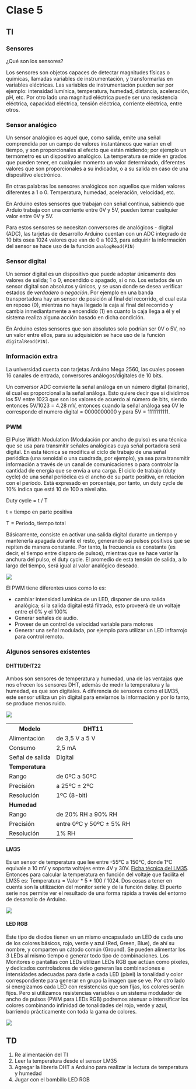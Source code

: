 # Clase 5
## TI

### Sensores
¿Qué son los sensores?

Los sensores son objetos capaces de detectar magnitudes físicas o químicas, llamadas variables de instrumentación, y transformarlas en variables eléctricas. Las variables de instrumentación pueden ser por ejemplo: intensidad lumínica, temperatura, humedad, distancia, aceleración, pH, etc. Por otro lado una magnitud eléctrica puede ser una resistencia eléctrica, capacidad eléctrica, tensión eléctrica, corriente eléctrica, entre otros.

### Sensor analógico
Un sensor analógico es aquel que, como salida, emite una señal comprendida por un campo de valores instantáneos que varían en el tiempo, y son proporcionales al efecto que están midiendo; por ejemplo un termómetro es un dispositivo analógico. La temperatura se mide en grados que pueden tener, en cualquier momento un valor determinado, diferentes valores que son proporcionales a su indicador, o a su salida en caso de una dispositivo electrónico.

En otras palabras los sensores analógicos son aquellos que miden valores diferentes a 1 o 0. Temperatura, humedad, aceleración, velocidad, etc.

En Arduino estos sensores que trabajan con señal continua, sabiendo que Arduio trabaja con una corriente entre 0V y 5V, pueden tomar cualquier valor entre 0V y 5V.

Para estos sensores se necesitan conversores de analógicos - digital (ADC), las tarjetas de desarrollo Arduino cuentan con un ADC integrado de 10 bits osea 1024 valores que van de 0 a 1023, para adquirir la información del sensor se hace uso de la función <code>analogRead(PIN)</code>

### Sensor digital
Un sensor digital es un dispositivo que puede adoptar únicamente dos valores de salida; 1 o 0, encendido o apagado, sí o no. Los estados de un sensor digital son absolutos y únicos, y se usan donde se desea verificar estados de *verdadero* o *negación*. Por ejemplo en una banda transportadora hay un sensor de posición al final del recorrido, el cual esta en reposo (0), mientras no haya llegado la caja al final del recorrido y cambia inmediantamente a encendido (1) en cuanto la caja llega a él y el sistema realiza alguna acción basado en dicha condición.

En Arduino estos sensores que son absolutos solo podrían ser 0V o 5V, no un valor entre ellos, para su adquisición se hace uso de la función <code>digitalRead(PIN)</code>.

### Información extra
La universidad cuenta con tarjetas Arduino Mega 2560, las cuales poseen 16 canales de entrada, conversores análogos/digitales de 10 bits.

Un conversor ADC convierte la señal análoga en un número digital (binario), él cual es proporcional a la señal análoga. Esto quiere decir que si dividimos los 5V entre 1023 que son los valores de acuerdo al número de bits, siendo entonces 5V/1023 = 4.28 mV, entonces cuando la señal análoga sea 0V le corresponde el numero digital = 0000000000 y para 5V = 1111111111.

### PWM 
El Pulse Width Modulation (Modulación por ancho de pulso) es una técnica que se usa para transmitir señales analógicas cuya señal portadora será digital. En esta técnica se modifica el ciclo de trabajo de una señal periódica (una senoidal o una cuadrada, por ejemplo), ya sea para transmitir información a través de un canal de comunicaciones o para controlar la cantidad de energía que se envía a una carga. El ciclo de trabajo (duty cycle) de una señal periódica es el ancho de su parte positiva, en relación con el período. Está expresado en porcentaje, por tanto, un duty cycle de 10% indica que está 10 de 100 a nivel alto.

Duty cycle = t / T

t = tiempo en parte positiva

T = Periodo, tiempo total

Básicamente, consiste en activar una salida digital durante un tiempo y mantenerla apagada durante el resto, generando así pulsos positivos que se repiten de manera constante. Por tanto, la frecuencia es constante (es decir, el tiempo entre disparo de pulsos), mientras que se hace variar la anchura del pulso, el duty cycle. El promedio de esta tensión de salida, a lo largo del tiempo, será igual al valor analógico deseado.

![](../img/Duty_cycle.png)

El PWM tiene diferentes usos como lo es:
- cambiar intensidad lumínica de un LED, disponer de una salida analógica; si la salida digital está filtrada, esto proveerá de un voltaje entre el 0% y el 100%
- Generar señales de audio.
- Proveer de un control de velocidad variable para motores
- Generar una señal modulada, por ejemplo para utilizar un LED infrarrojo para control remoto.


### Algunos sensores existentes
#### DHT11/DHT22
Ambos son sensores de temperatura y humedad, una de las ventajas que nos ofrecen los sensores DHT, además de medir la temperatura y la humedad, es que son digitales. A diferencia de sensores como el LM35, este sensor utiliza un pin digital para enviarnos la información y por lo tanto, se produce menos ruido.

![](../img/DHT1122.png)


<table><tbody><tr><th>Modelo</th><th>DHT11</th></tr><tr><td>Alimentación</td><td>de 3,5 V a 5 V</td></tr><tr><td>Consumo</td><td>2,5 mA</td></tr><tr><td>Señal de salida</td><td>Digital</td></tr><tr><td><strong>Temperatura</strong></td><td>&nbsp;</td></tr><tr><td>Rango</td><td>de 0ºC a 50ºC</td></tr><tr><td>Precisión</td><td>a 25ºC&nbsp;± 2ºC</td></tr><tr><td>Resolución</td><td>1ºC (8-bit)</td></tr><tr><td><strong>Humedad</strong></td><td>&nbsp;</td></tr><tr><td>Rango</td><td>de 20% RH a 90% RH</td></tr><tr><td>Precisión</td><td>entre 0ºC y 50ºC ± 5% RH</td></tr><tr><td>Resolución</td><td>1% RH</td></tr></tbody></table>

#### LM35
Es un sensor de temperatura que lee entre -55°C a 150°C, donde 1°C equivale a 10 mV y soporta voltajes entre 4V y 30V. <a rel="noreferrer noopener" href="http://www.ti.com/lit/ds/symlink/lm35.pdf" target="_blank">Ficha técnica del LM35</a>. Entonces para calcular la temperatura en función del voltaje que facilita el LM35 es: Temperatura = Valor * 5 * 100 / 1024. Dos cosas a tener en cuenta son la utilización del monitor serie y de la función delay. El puerto serie nos permite ver el resultado de una forma rápida a través del entorno de desarrollo de Arduino.

![](../img/LM35.png)

#### LED RGB
Este tipo de diodos tienen en un mismo encapsulado un LED de cada uno de los colores básicos, rojo, verde y azul (Red, Green, Blue), de ahí su nombre, y comparten un cátodo común (Ground). Se pueden alimentar los 3 LEDs al mismo tiempo o generar todo tipo de combinaciones. Los Monitores o pantallas con LEDs utilizan LEDs RGB que actúan como píxeles, y dedicados controladores de video generan las combinaciones e intensidades adecuadas para darle a cada LED (píxel) la tonalidad y color correspondiente para generar en grupo la imagen que se ve. Por otro lado si energizamos cada LED con resistencias que son fijas, los colores serán fijos. Pero si utilizamos resistencias variables o un sistema modulador de ancho de pulsos (PWM para LEDs RGB) podremos atenuar o intensificar los colores combinando infinidad de tonalidades del rojo, verde y azul, barriendo prácticamente con toda la gama de colores.

![](../img/LEDRGB.png)

## TD
1. Re alimentación del TI
2. Leer la temperatura desde el sensor LM35
3. Agregar la libreria DHT a Arduino para realizar la lectura de temperatura y humedad
4. Jugar con el bombillo LED RGB